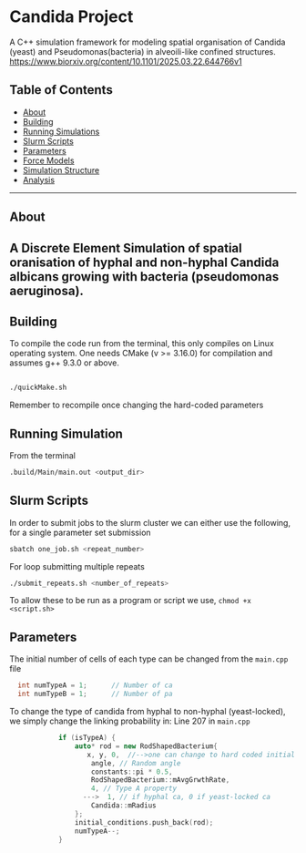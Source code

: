 # Candida Project

A C++ simulation framework for modeling spatial organisation of Candida (yeast) and Pseudomonas(bacteria) in alveoili-like confined structures.
https://www.biorxiv.org/content/10.1101/2025.03.22.644766v1

## Table of Contents

- [About](#about)
- [Building](#building)  
- [Running Simulations](#running-simulations)    
- [Slurm Scripts](#slurm-scripts)
- [Parameters](#parameters)
- [Force Models](#force-models) 
- [Simulation Structure](#simulation-structure)
- [Analysis](#analysis)
---

## About

A Discrete Element Simulation of spatial oranisation of hyphal and non-hyphal Candida albicans growing with bacteria (pseudomonas aeruginosa). 
---

## Building
To compile the code run from the terminal, this only compiles on Linux operating system. One needs CMake (v >= 3.16.0) for compilation and assumes g++ 9.3.0 or above.
```bash

./quickMake.sh
```
Remember to recompile once changing the hard-coded parameters

## Running Simulation
From the terminal 
```bash
.build/Main/main.out <output_dir>
```

## Slurm Scripts
In order to submit jobs to the slurm cluster we can either use the following, 
for a single parameter set submission
``` bash
sbatch one_job.sh <repeat_number>
```
For loop submitting multiple repeats
``` bash
./submit_repeats.sh <number_of_repeats>
```
To allow these to be run as a program or script we use,
``` chmod +x <script.sh> ```

## Parameters
The initial number of cells of each type can be changed from the ```main.cpp``` file
``` C++
  int numTypeA = 1;      // Number of ca
  int numTypeB = 1;      // Number of pa
```
To change the type of candida from hyphal to non-hyphal (yeast-locked), we simply change the linking probability in:
Line 207 in ```main.cpp```
``` C++
            if (isTypeA) {
                auto* rod = new RodShapedBacterium{
                   x, y, 0,  //-->one can change to hard coded initial positions of the cells x, y, z (z=0)
                    angle, // Random angle
                    constants::pi * 0.5, 
                    RodShapedBacterium::mAvgGrwthRate,
                    4, // Type A property
                  --->  1, // if hyphal ca, 0 if yeast-locked ca
                    Candida::mRadius
                };
                initial_conditions.push_back(rod);
                numTypeA--;
            }
```

